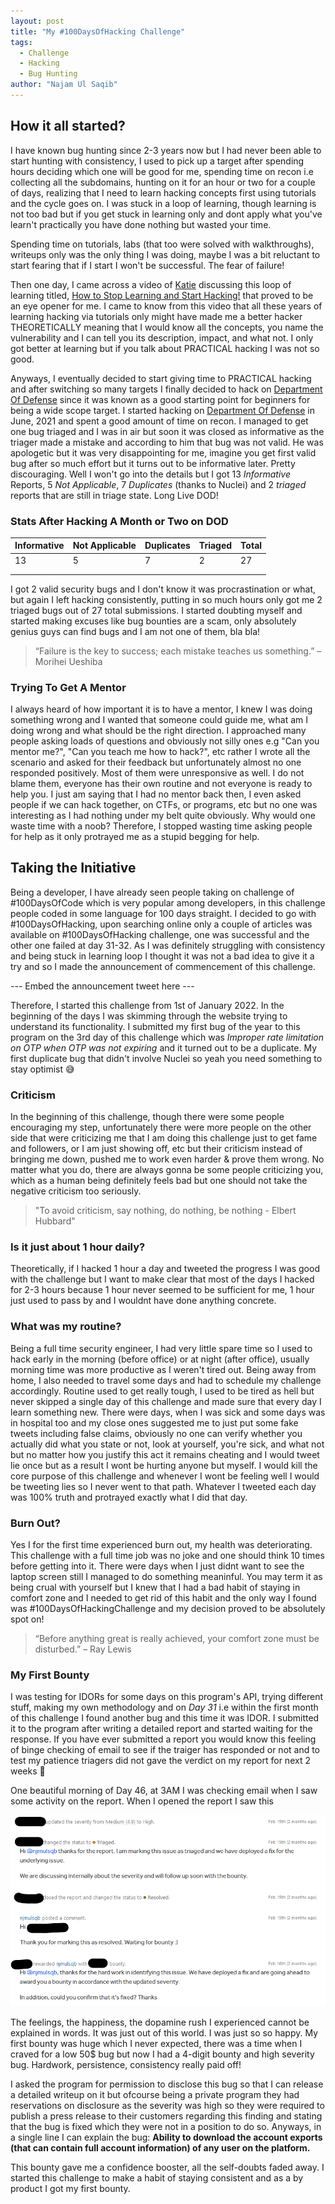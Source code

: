 ```yaml
---
layout: post
title: "My #100DaysOfHacking Challenge"
tags:
  - Challenge
  - Hacking
  - Bug Hunting
author: "Najam Ul Saqib"
---
```


## How it all started?

I have known bug hunting since 2-3 years now but I had never been able to start hunting with consistency, I used to pick up a target after spending hours deciding which one will be good for me, spending time on recon i.e collecting all the subdomains, hunting on it for an hour or two for a couple of days, realizing that I need to learn hacking concepts first using tutorials and the cycle goes on. I was stuck in a loop of learning, though learning is not too bad but if you get stuck in learning only and dont apply what you've learn't practically you have done nothing but wasted your time.

Spending time on tutorials, labs (that too were solved with walkthroughs), writeups only was the only thing I was doing, maybe I was a bit reluctant to start fearing that if I start I won't be successful. The fear of failure!

Then one day, I came across a video of [Katie](https://www.twitter.com/insiderphd) discussing this loop of learning titled, [How to Stop Learning and Start Hacking!](https://www.youtube.com/watch?v=etP1hgJXijw) that proved to be an eye opener for me. I came to know from this video that all these years of learning hacking via tutorials only might have made me a better hacker THEORETICALLY meaning that I would know all the concepts, you name the vulnerability and I can tell you its description, impact, and what not. I only got better at learning but if you talk about PRACTICAL hacking I was not so good.

Anyways, I eventually decided to start giving time to PRACTICAL hacking and after switching so many targets I finally decided to hack on [Department Of Defense](https://hackerone.com/deptofdefense) since it was known as a good starting point for beginners for being a wide scope target. I started hacking on [Department Of Defense](https://hackerone.com/deptofdefense) in June, 2021 and spent a good amount of time on recon. I managed to get one bug triaged and I was in air but soon it was closed as informative as the triager made a mistake and according to him that bug was not valid. He was apologetic but it was very disappointing for me, imagine you get first valid bug after so much effort but it turns out to be informative later. Pretty discouraging. Well I won't go into the details but I got 13 _Informative_ Reports, 5 _Not Applicable_, 7 _Duplicates_ (thanks to Nuclei) and 2 _triaged_ reports that are still in triage state. Long Live DOD!

### Stats After Hacking A Month or Two on DOD

| Informative | Not Applicable | Duplicates | Triaged | Total |
| ----------- | -------------- | ---------- | ------- | ----- |
| 13          | 5              | 7          | 2       | 27    |
|             |                |            |         |       |
|             |                |            |         |       |

I got 2 valid security bugs and I don't know it was procrastination or what, but again I left hacking consistently, putting in so much hours only got me 2 triaged bugs out of 27 total submissions. I started doubting myself and started making excuses like bug bounties are a scam, only absolutely genius guys can find bugs and I am not one of them, bla bla!

> “Failure is the key to success; each mistake teaches us something.” – Morihei Ueshiba

### Trying To Get A Mentor

I always heard of how important it is to have a mentor, I knew I was doing something wrong and I wanted that someone could guide me, what am I doing wrong and what should be the right direction. I approached many people asking loads of questions and obviously not silly ones e.g "Can you mentor me?", "Can you teach me how to hack?", etc rather I wrote all the scenario and asked for their feedback but unfortunately almost no one responded positively. Most of them were unresponsive as well. I do not blame them, everyone has their own routine and not everyone is ready to help you. I just am saying that I had no mentor back then, I even asked people if we can hack together, on CTFs, or programs, etc but no one was interesting as I had nothing under my belt quite obviously. Why would one waste time with a noob? Therefore, I stopped wasting time asking people for help as it only protrayed me as a stupid begging for help.

## Taking the Initiative

Being a developer, I have already seen people taking on challenge of #100DaysOfCode which is very popular among developers, in this challenge people coded in some language for 100 days straight. I decided to go with #100DaysOfHacking, upon searching online only a couple of articles was available on #100DaysOfHacking challenge, one was successful and the other one failed at day 31-32. As I was definitely struggling with consistency and being stuck in learning loop I thought it was not a bad idea to give it a try and so I made the announcement of commencement of this challenge.

--- Embed the announcement tweet here ---

Therefore, I started this challenge from 1st of January 2022. In the beginning of the days I was skimming through the website trying to understand its functionality. I submitted my first bug of the year to this program on the 3rd day of this challenge which was _Improper rate limitation on OTP when OTP was not expiring_ and it turned out to be a duplicate. My first duplicate bug that didn't involve Nuclei so yeah you need something to stay optimist 😅

### Criticism

In the beginning of this challenge, though there were some people encouraging my step, unfortunately there were more people on the other side that were criticizing me that I am doing this challenge just to get fame and followers, or I am just showing off, etc but their criticism instead of bringing me down, pushed me to work even harder & prove them wrong. No matter what you do, there are always gonna be some people criticizing you, which as a human being definitely feels bad but one should not take the negative criticism too seriously.

> "To avoid criticism, say nothing, do nothing, be nothing - Elbert Hubbard"

### Is it just about 1 hour daily?

Theoretically, if I hacked 1 hour a day and tweeted the progress I was good with the challenge but I want to make clear that most of the days I hacked for 2-3 hours because 1 hour never seemed to be sufficient for me, 1 hour just used to pass by and I wouldnt have done anything concrete.

### What was my routine?

Being a full time security engineer, I had very little spare time so I used to hack early in the morning (before office) or at night (after office), usually morning time was more productive as I weren't tired out.
Being away from home, I also needed to travel some days and had to schedule my challenge accordingly. Routine used to get really tough, I used to be tired as hell but never skipped a single day of this challenge and made sure that every day I learn something new. There were days, when I was sick and some days was in hospital too and my close ones suggested me to just put some fake tweets including false claims, obviously no one can verify whether you actually did what you state or not, look at yourself, you're sick, and what not but no matter how you justify this act it remains cheating and I would tweet lie once but as a result I wont be hurting anyone but myself. I would kill the core purpose of this challenge and whenever I wont be feeling well I would be tweeting lies so I never went to that path. Whatever I tweeted each day was 100% truth and protrayed exactly what I did that day.

### Burn Out?

Yes I for the first time experienced burn out, my health was deteriorating. This challenge with a full time job was no joke and one should think 10 times before getting into it. There were days when I just didnt want to see the laptop screen still I managed to do something meaninful. You may term it as being crual with yourself but I knew that I had a bad habit of staying in comfort zone and I needed to get rid of this habit and the only way I found was #100DaysOfHackingChallenge and my decision proved to be absolutely spot on!

> “Before anything great is really achieved, your comfort zone must be disturbed.” – Ray Lewis

### My First Bounty

I was testing for IDORs for some days on this program's API, trying different stuff, making my own methodology and on _Day 31_ i.e within the first month of this challenge I found another bug and this time it was IDOR. I submitted it to the program after writing a detailed report and started waiting for the response. If you have ever submitted a report you would know this feeling of binge checking of email to see if the traiger has responded or not and to test my patience triagers did not gave the verdict on my report for next 2 weeks 😬

One beautiful morning of Day 46, at 3AM I was checking email when I saw some activity on the report. When I opened the report I saw this
<p align="center">
<img src="/assets/100DaysOfHackingChallenge/redacted-triaged.png" >
</p>
The feelings, the happiness, the dopamine rush I experienced cannot be explained in words. It was just out of this world. I was just so so happy. My first bounty was huge which I never expected, there was a time when I craved for a low 50$ bug but now I had a 4-digit bounty and high severity bug. Hardwork, persistence, consistency really paid off!

I asked the program for permission to disclose this bug so that I can release a detailed writeup on it but ofcourse being a private program they had reservations on disclosure as the severity was high so they were required to publish a press release to their customers regarding this finding and stating that the bug is fixed which they were not in a position to do so. Anyways, in a single line I can explain the bug: **Ability to download the account exports (that can contain full account information) of any user on the platform.**

This bounty gave me a confidence booster, all the self-doubts faded away. I started this challenge to make a habit of staying consistent and as a by product I got my first bounty.



<!-- Potential headlines:
9 Lessons I learned from #100DaysOfHacking Challenge
#100DaysOfHacking Challenge: A game changer for me
The Power of #100DaysOfHacking: How it proved to be a game changer for me?
The Power of #100DaysOfHacking: How it helped me?
#100DaysOfHacking Challenge: Is it worth the effort?
Why #100DaysOfHacking is Worth Your Attention?
The #100DaysOfHacking Challenge Which Made Me a Better Hacker

Talk about: why you started, who supported you, burn out, triager congrats, crticism, appreaciation, include your repo of tweets, discuss about how your experience is fragmented and you cant give a figure of how long have you been hacking(if suitable), discuss how you have made a trend and people started following you, add your blog in multiple languages, add only main posts under posts page, rest goes to archive, talk about its not only about 1 hour, but many hours, absolutely no recon,discuss about getting complacent after finding one bug -->
